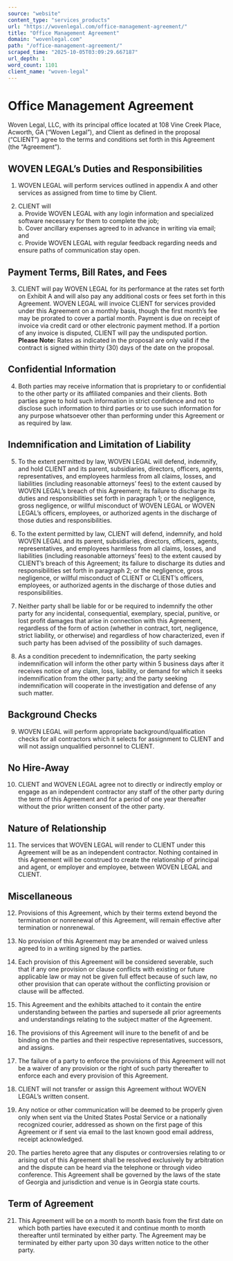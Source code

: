 ```yaml
---
source: "website"
content_type: "services_products"
url: "https://wovenlegal.com/office-management-agreement/"
title: "Office Management Agreement"
domain: "wovenlegal.com"
path: "/office-management-agreement/"
scraped_time: "2025-10-05T03:09:29.667187"
url_depth: 1
word_count: 1101
client_name: "woven-legal"
---
```


# Office Management Agreement

Woven Legal, LLC, with its principal office located at 108 Vine Creek Place, Acworth, GA (“Woven Legal”), and Client as defined in the proposal (“CLIENT”) agree to the terms and conditions set forth in this Agreement (the “Agreement”).  

## WOVEN LEGAL’s Duties and Responsibilities

1.  WOVEN LEGAL will perform services outlined in appendix A and other services as assigned from time to time by Client.  

2.  CLIENT will  
    a. Provide WOVEN LEGAL with any login information and specialized software necessary for them to complete the job;  
    b. Cover ancillary expenses agreed to in advance in writing via email; and  
    c. Provide WOVEN LEGAL with regular feedback regarding needs and ensure paths of communication stay open.  

## Payment Terms, Bill Rates, and Fees  

3.  CLIENT will pay WOVEN LEGAL for its performance at the rates set forth on Exhibit A and will also pay any additional costs or fees set forth in this Agreement. WOVEN LEGAL will invoice CLIENT for services provided under this Agreement on a monthly basis, though the first month’s fee may be prorated to cover a partial month. Payment is due on receipt of invoice via credit card or other electronic payment method. If a portion of any invoice is disputed, CLIENT will pay the undisputed portion. **Please Note:** Rates as indicated in the proposal are only valid if the contract is signed within thirty (30) days of the date on the proposal.  

## Confidential Information

4.  Both parties may receive information that is proprietary to or confidential to the other party or its affiliated companies and their clients. Both parties agree to hold such information in strict confidence and not to disclose such information to third parties or to use such information for any purpose whatsoever other than performing under this Agreement or as required by law.  

## Indemnification and Limitation of Liability

5.  To the extent permitted by law, WOVEN LEGAL will defend, indemnify, and hold CLIENT and its parent, subsidiaries, directors, officers, agents, representatives, and employees harmless from all claims, losses, and liabilities (including reasonable attorneys’ fees) to the extent caused by WOVEN LEGAL’s breach of this Agreement; its failure to discharge its duties and responsibilities set forth in paragraph 1; or the negligence, gross negligence, or willful misconduct of WOVEN LEGAL or WOVEN LEGAL’s officers, employees, or authorized agents in the discharge of those duties and responsibilities.  

6.  To the extent permitted by law, CLIENT will defend, indemnify, and hold WOVEN LEGAL and its parent, subsidiaries, directors, officers, agents, representatives, and employees harmless from all claims, losses, and liabilities (including reasonable attorneys’ fees) to the extent caused by CLIENT’s breach of this Agreement; its failure to discharge its duties and responsibilities set forth in paragraph 2; or the negligence, gross negligence, or willful misconduct of CLIENT or CLIENT’s officers, employees, or authorized agents in the discharge of those duties and responsibilities.  

7.  Neither party shall be liable for or be required to indemnify the other party for any incidental, consequential, exemplary, special, punitive, or lost profit damages that arise in connection with this Agreement, regardless of the form of action (whether in contract, tort, negligence, strict liability, or otherwise) and regardless of how characterized, even if such party has been advised of the possibility of such damages.  

8.  As a condition precedent to indemnification, the party seeking indemnification will inform the other party within 5 business days after it receives notice of any claim, loss, liability, or demand for which it seeks indemnification from the other party; and the party seeking indemnification will cooperate in the investigation and defense of any such matter.  

## Background Checks

9.  WOVEN LEGAL will perform appropriate background/qualification checks for all contractors which it selects for assignment to CLIENT and will not assign unqualified personnel to CLIENT.  

## No Hire-Away

10.  CLIENT and WOVEN LEGAL agree not to directly or indirectly employ or engage as an independent contractor any staff of the other party during the term of this Agreement and for a period of one year thereafter without the prior written consent of the other party.  

## Nature of Relationship

11.  The services that WOVEN LEGAL will render to CLIENT under this Agreement will be as an independent contractor. Nothing contained in this Agreement will be construed to create the relationship of principal and agent, or employer and employee, between WOVEN LEGAL and CLIENT.  

## Miscellaneous

12.  Provisions of this Agreement, which by their terms extend beyond the termination or nonrenewal of this Agreement, will remain effective after termination or nonrenewal.  

13.  No provision of this Agreement may be amended or waived unless agreed to in a writing signed by the parties.  

14.  Each provision of this Agreement will be considered severable, such that if any one provision or clause conflicts with existing or future applicable law or may not be given full effect because of such law, no other provision that can operate without the conflicting provision or clause will be affected.  

15.  This Agreement and the exhibits attached to it contain the entire understanding between the parties and supersede all prior agreements and understandings relating to the subject matter of the Agreement.  

16.  The provisions of this Agreement will inure to the benefit of and be binding on the parties and their respective representatives, successors, and assigns.  

17.  The failure of a party to enforce the provisions of this Agreement will not be a waiver of any provision or the right of such party thereafter to enforce each and every provision of this Agreement.  

18.  CLIENT will not transfer or assign this Agreement without WOVEN LEGAL’s written consent.  

19.  Any notice or other communication will be deemed to be properly given only when sent via the United States Postal Service or a nationally recognized courier, addressed as shown on the first page of this Agreement or if sent via email to the last known good email address, receipt acknowledged.  

20.  The parties hereto agree that any disputes or controversies relating to or arising out of this Agreement shall be resolved exclusively by arbitration and the dispute can be heard via the telephone or through video conference. This Agreement shall be governed by the laws of the state of Georgia and jurisdiction and venue is in Georgia state courts.  

## Term of Agreement

21.  This Agreement will be on a month to month basis from the first date on which both parties have executed it and continue month to month thereafter until terminated by either party. The Agreement may be terminated by either party upon 30 days written notice to the other party.